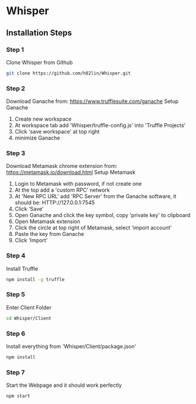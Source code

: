 # Whisper

## Installation Steps

### Step 1
Clone Whisper from Github
```bash
git clone https://github.com/h82lin/Whisper.git
```

### Step 2
Download Ganache from:  https://www.trufflesuite.com/ganache
Setup Ganache
1. Create new workspace
2. At workspace tab add 'Whisper/truffle-config.js' into 'Truffle Projects'
3. Click 'save workspace' at top right
4. minimize Ganache

### Step 3
Download Metamask chrome extension from:  https://metamask.io/download.html
Setup Metamask
1. Login to Metamask with password, if not create one
2. At the top add a 'custom RPC' network
3. At 'New RPC URL' add 'RPC Server' from the Ganache software, it should be:  HTTP://127.0.0.1:7545
4. Click 'Save'
5. Open Ganache and click the key symbol, copy 'private key' to clipboard
5. Open Metamask extension
6. Click the circle at top right of Metamask, select 'import account'
7. Paste the key from Ganache
8. Click 'Import'

### Step 4
Install Truffle
```bash
npm install -g truffle
```

### Step 5
Enter Client Folder
```bash
cd Whisper/Client
```

### Step 6
Install everything from 'Whisper/Client/package.json'
```bash
npm install
```


### Step 7
Start the Webpage and it should work perfectly
```bash
npm start
```